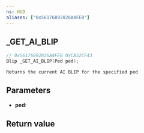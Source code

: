 ```yaml
---
ns: HUD
aliases: ["0x56176892826A4FE8"]
---
```

## _GET_AI_BLIP

```c
// 0x56176892826A4FE8 0xCA52CF43
Blip _GET_AI_BLIP(Ped ped);
```

```
Returns the current AI BLIP for the specified ped  
```

## Parameters
* **ped**: 

## Return value
